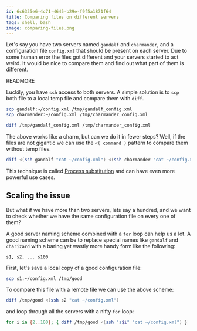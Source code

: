 ```yaml
---
id: 6c6335e6-4c71-4645-b29e-f9f5a1871f64
title: Comparing files on different servers
tags: shell, bash
image: comparing-files.png
---
```


Let's say you have two servers named `gandalf` and `charmander`, and a configuration
file `config.xml` that should be present on each server. Due to some human error
the files got different and your servers started to act weird. It would be nice
to compare them and find out what part of them is different.

READMORE

Luckily, you have `ssh` access to both servers. A simple solution is to `scp` both
file to a local temp file and compare them with `diff`.

``` sh
scp gandalf:~/config.xml /tmp/gandalf_config.xml
scp charmander:~/config.xml /tmp/charmander_config.xml

diff /tmp/gandalf_config.xml /tmp/charmander_config.xml
```

The above works like a charm, but can we do it in fewer steps? Well, if the files are
not gigantic we can use the `<( command )` pattern to compare them without temp files.

``` sh
diff <(ssh gandalf "cat ~/config.xml") <(ssh charmander "cat ~/config.xml")
```

This technique is called [Process substitution](http://tldp.org/LDP/abs/html/process-sub.html)
and can have even more powerful use cases.

## Scaling the issue

But what if we have more than two servers, lets say a hundred, and we want to check whether
we have the same configuration file on every one of them?

A good server naming scheme combined with a `for` loop can help us a lot. A good naming
scheme can be to replace special names like `gandalf` and `charizard` with a baring yet
wastly more handy form like the following:

```
s1, s2, ... s100
```

First, let's save a local copy of a good configuration file:

``` sh
scp s1:~/config.xml /tmp/good
```

To compare this file with a remote file we can use the above scheme:

``` sh
diff /tmp/good <(ssh s2 "cat ~/config.xml")
```

and loop through all the servers with a nifty `for` loop:

``` sh
for i in {2..100}; { diff /tmp/good <(ssh "s$i" "cat ~/config.xml") }
```
